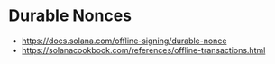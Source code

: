 # Durable Nonces

* https://docs.solana.com/offline-signing/durable-nonce
* https://solanacookbook.com/references/offline-transactions.html

